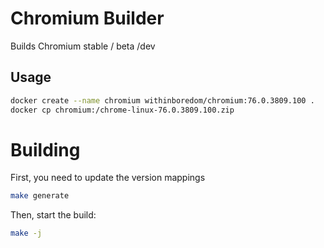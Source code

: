 # Chromium Builder

Builds Chromium stable / beta /dev

## Usage

```bash
docker create --name chromium withinboredom/chromium:76.0.3809.100 .
docker cp chromium:/chrome-linux-76.0.3809.100.zip
```

# Building

First, you need to update the version mappings

```bash
make generate
```

Then, start the build:

```bash
make -j
```